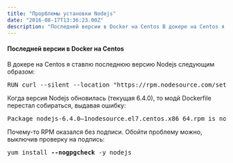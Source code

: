 ```yaml
---
title: "Прорблемы установки Nodejs"
date: "2016-08-17T13:36:23.00Z"
description: "Последней версии в Docker на Centos В докере на Centos я ставлю последнюю версию Nodejs следующим образом:  RUN curl --silent --"
---
```


<!--kg-card-begin: html--><h4>Последней версии в Docker на Centos</h4>
<p>В докере на Centos я ставлю последнюю версию Nodejs следующим образом:</p>
<pre>RUN curl --silent --location "https://rpm.nodesource.com/setup_6.x" | bash - &amp;&amp; yum install -y nodejs</pre>
<p>Когда версия Nodejs обновилась (текущая 6.4.0), то модй Dockerfile перестал собираться, выдавая ошибку:</p>
<pre>Package nodejs-6.4.0–1nodesource.el7.centos.x86_64.rpm is not signed</pre>
<p>Почему-то RPM оказался без подписи. Обойти проблему можно, выключив проверку на подпись:</p>
<pre>yum install <strong>--nogpgcheck</strong> -y nodejs</pre>
<!--kg-card-end: html-->


